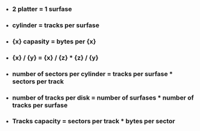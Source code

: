 - ### 2 platter = 1 surfase 
- ### cylinder = tracks per surfase
- ### {x} capasity = bytes per {x}
- ### {x} / {y} = {x} / {z} * {z} / {y}
- ### number of sectors per cylinder = tracks per surfase * sectors per track
- ### number of tracks per disk = number of surfases * number of tracks per surfase
- ### Tracks capacity = sectors per track * bytes per sector
